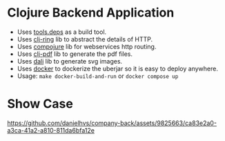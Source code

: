 Clojure Backend Application
===========
  - Uses [tools.deps](https://clojure.org/guides/deps_and_cli) as a build tool.
  - Uses [clj-ring](https://github.com/ring-clojure/ring) lib to abstract the details of HTTP.
  - Uses [compojure](https://github.com/weavejester/compojure) lib for webservices http routing.
  - Uses [clj-pdf](https://github.com/clj-pdf/clj-pdf) lib to generate the pdf files.
  - Uses [dali](https://github.com/stathissideris/dali) lib to generate svg images.
  - Uses [docker](https://www.docker.com/) to dockerize the uberjar so it is easy to deploy anywhere.
  - Usage: `make docker-build-and-run` or `docker compose up`

Show Case
===========
https://github.com/danielhvs/company-back/assets/9825663/ca83e2a0-a3ca-41a2-a810-811da6bfa12e

